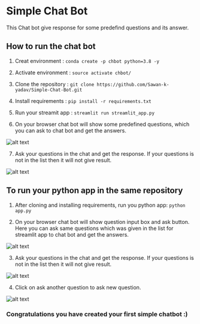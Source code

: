 # Simple Chat Bot

This Chat bot give response for some predefind questions and its answer.

## How to run the chat bot
1. Creat environment :
``` conda create -p chbot python=3.8 -y ```
2. Activate environment :
``` source activate chbot/ ```
3. Clone the repository :
``` git clone https://github.com/Sawan-k-yadav/Simple-Chat-Bot.git ```
4. Install requirements :
``` pip install -r requirements.txt ```
5. Run your streamit app :
``` streamlit run streamlit_app.py ```

6. On your browser chat bot will show some predefined questions, which you can ask to chat bot and get the answers.

![alt text](first_screen.png?raw=true "First screen")

7. Ask your questions in the chat and get the response. If your questions is not in the list then it will not
give result.

![alt text](Second_screen.png?raw=true "Result screen")


## To run your python app in the same repository

1. After cloning and installing requirements, run you python app:
``` python app.py ```

2. On your browser chat bot will show question input box and ask button. Here you can ask same questions which was given in the list for streamlit app to chat bot and get the answers.

![alt text](third_screen.png?raw=true "Python App Chat bot screen")

3. Ask your questions in the chat and get the response. If your questions is not in the list then it will not
give result.

![alt text](fourth_screen.png?raw=true "chat bot response")

4. Click on ask another question to ask new question.

![alt text](fifth_screen.png?raw=true "New question and its response")


### Congratulations you have created your first simple chatbot :) 
